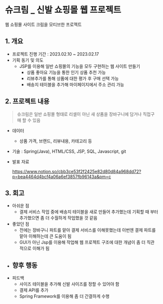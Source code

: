 # 슈크림 _ 신발 쇼핑몰 웹 프로젝트
웹 쇼핑몰 사이트 크림을 모티브한 프로젝트

## 1. 개요

- 프로젝트 진행 기간 : 2023.02.10 ~ 2023.02.17
- 기획 동기 및 의도
    - JSP를 이용해 일반 쇼핑몰의 기능을 모두 구현하는 웹 사이트 만들기
        - 상품 좋아요 기능을 통한 인기 상품 추천 가능
        - 리뷰추가를 통해 상품에 대한 평가 후 구매 선택 가능
        - 배송지 테이블을 추가해 마이페이지에서 주소 관리 가능 


## 2. 프로젝트 내용

> 슈크림은 일반 쇼핑몰 형태로 리셀이 아닌 새 상품을 장바구니에 담거나 직접구매 할 수 있음


- 데이터
    - 상품 가격, 브랜드, 리뷰내용, 카테고리 등 
- 기술 : Spring(Java), HTML/CSS, JSP, SQL,  Javascript, git
- 발표 자료
    
  https://www.notion.so/cbb3ce53f2f2425e82d80d84a968dd72?p=bea4464d4bcf4a06a6ef3857fb96143a&pm=c

## 3. 회고

- 아쉬운 점
    - 결제 서비스 작업 중에 배송지 테이블을 새로 만들어 추가했는데 기획할 때 부터 추가했으면 좀 더 수월하게 작업했을 것 같음
- 좋았던 점
    - 전에는 장바구니 파트를 맡아 결제 서비스를 이해못했는데 이번엔 결제 파트를 맡아 이해하는데 큰 도움이 됨
    - GUI가 아닌 Jsp를 이용해 작업해 웹 프로젝트 구조에 대한 개념이 좀 더 직관적으로 이해가 됨
- 향후 행동
    - 
- 피드백
    - 사이즈 테이블을 추가해 신발 사이즈를 정할 수 있어야 함 
    - 결제 API를 추가
    - Spring Framework를 이용해 좀 더 간결하게 수행

